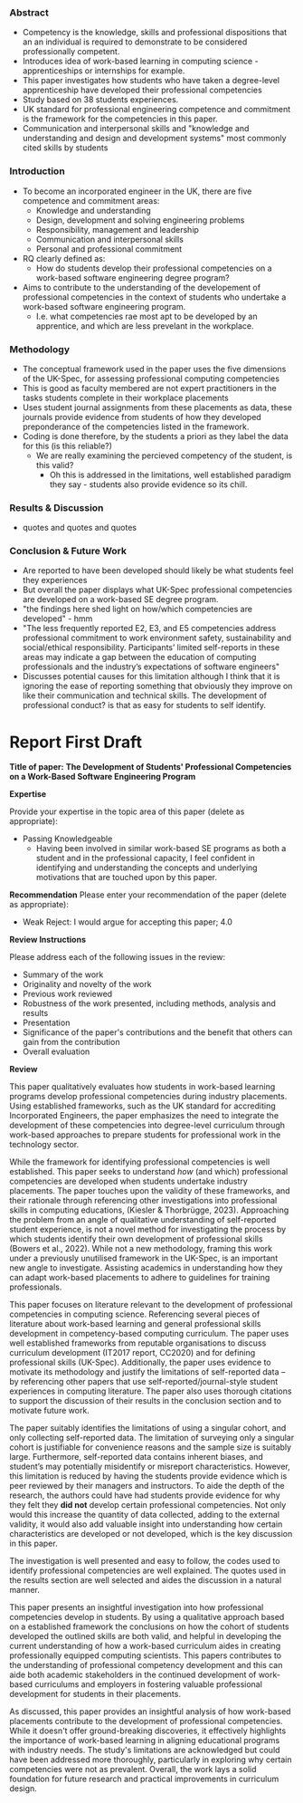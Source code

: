 ### Abstract
- Competency is the knowledge, skills and professional dispositions that an an individual is required to demonstrate to be considered professionally competent.
- Introduces idea of work-based learning in computing science - apprenticeships or internships for example.
- This paper investigates how students who have taken a degree-level apprenticeship have developed their professional competencies
- Study based on 38 students experiences.
- UK standard  for professional engineering competence and commitment is the framework for the competencies in this paper.
- Communication and interpersonal skills and "knowledge and understanding and design and development systems" most commonly cited skills by students

### Introduction
- To become an incorporated engineer in the UK, there are five competence and commitment areas:
	- Knowledge and understanding
	- Design, development and solving engineering problems
	- Responsibility, management and leadership
	- Communication and interpersonal skills
	- Personal and professional commitment
- RQ clearly defined as:
	- How do students develop their professional competencies on a work-based software engineering degree program?
- Aims to contribute to the understanding of the developement of professional competencies in the context of students who undertake a work-based software engineering program. 
	- I.e. what competencies rae most apt to be developed by an apprentice, and which are less prevelant in the workplace.

### Methodology
- The conceptual framework used in the paper uses the five dimensions of the UK-Spec, for assessing professional computing competencies
- This is good as faculty membered are not expert practitioners in the tasks students complete in their workplace placements
- Uses student journal assignments from these placements as data, these journals provide evidence from students of how they developed preponderance of the competencies listed in the framework.
- Coding is done therefore, by the students a priori as they label the data for this (is this reliable?)
	- We are really examining the percieved competency of the student, is this valid?
		- Oh this is addressed in the limitations, well established paradigm they say - students also provide evidence so its chill.
### Results & Discussion
- quotes and quotes and quotes
### Conclusion & Future Work
- Are reported to have been developed should likely be what students feel they experiences
- But overall the paper displays what UK-Spec professional competencies are developed on a work-based SE degree program.
- "the findings here shed light on how/which competencies are developed" - hmm
- "The less frequently reported E2, E3, and E5 competencies address professional commitment to work environment safety, sustainability and social/ethical responsibility. Participants’ limited self-reports in these areas may indicate a gap between the education of computing professionals and the industry’s expectations of software engineers"
- Discusses potential causes for this limitation although I think that it is ignoring the ease of reporting something that obviously they improve on like their communication and technical skills. The development of professional conduct? is that as easy for students to self identify.


# Report First Draft 
**Title of paper:** **The Development of Students' Professional Competencies on a Work-Based Software Engineering Program**

**Expertise**

Provide your expertise in the topic area of this paper (delete as appropriate):
- Passing Knowledgeable
    - Having been involved in similar work-based SE programs as both a student and in the professional capacity, I feel confident in identifying and understanding the concepts and underlying motivations that are touched upon by this paper.
        

**Recommendation**
Please enter your recommendation of the paper (delete as appropriate):
- Weak Reject: I would argue for accepting this paper; 4.0
    

  

**Review Instructions**

Please address each of the following issues in the review:
- Summary of the work
- Originality and novelty of the work
- Previous work reviewed
- Robustness of the work presented, including methods, analysis and results
- Presentation
- Significance of the paper's contributions and the benefit that others can gain from the contribution
- Overall evaluation  

**Review**

This paper qualitatively evaluates how students in work-based learning programs develop professional competencies during industry placements. Using established frameworks, such as the UK standard for accrediting Incorporated Engineers, the paper emphasizes the need to integrate the development of these competencies into degree-level curriculum through work-based approaches to prepare students for professional work in the technology sector.

While the framework for identifying professional competencies is well established. This paper seeks to understand _how_ (and which) professional competencies are developed when students undertake industry placements. The paper touches upon the validity of these frameworks, and their rationale through referencing other investigations into professional skills in computing educations, (Kiesler & Thorbrügge, 2023). Approaching the problem from an angle of qualitative understanding of self-reported student experience, is not a novel method for investigating the process by which students identify their own development of professional skills (Bowers et al., 2022). While not a new methodology, framing this work under a previously unutilised framework in the UK-Spec, is an important new angle to investigate. Assisting academics in understanding how they can adapt work-based placements to adhere to guidelines for training professionals.

This paper focuses on literature relevant to the development of professional competencies in computing science. Referencing several pieces of literature about work-based learning and general professional skills development in competency-based computing curriculum. The paper uses well established frameworks from reputable organisations to discuss curriculum development (IT2017 report, CC2020) and for defining professional skills (UK-Spec). Additionally, the paper uses evidence to motivate its methodology and justify the limitations of self-reported data – by referencing other papers that use self-reported/journal-style student experiences in computing literature. The paper also uses thorough citations to support the discussion of their results in the conclusion section and to motivate future work.

The paper suitably identifies the limitations of using a singular cohort, and only collecting self-reported data. The limitation of surveying only a singular cohort is justifiable for convenience reasons and the sample size is suitably large. Furthermore, self-reported data contains inherent biases, and student’s may potentially misidentify or misreport characteristics. However, this limitation is reduced by having the students provide evidence which is peer reviewed by their managers and instructors. To aide the depth of the research, the authors could have had students provide evidence for why they felt they **did not** develop certain professional competencies. Not only would this increase the quantity of data collected, adding to the external validity, it would also add valuable insight into  understanding how certain characteristics are developed or not developed, which is the key discussion in this paper.

The investigation is well presented and easy to follow, the codes used to identify professional competencies are well explained. The quotes used in the results section are well selected and aides the discussion in a natural manner.

This paper presents an insightful investigation into how professional competencies develop in students. By using a qualitative approach based on a established framework the conclusions on how the cohort of students developed the outlined skills are both valid, and helpful in developing the current understanding of how a work-based curriculum aides in creating professionally equipped computing scientists.
This papers contributes to the understanding of professional competency development and this can aide both academic stakeholders in the continued development of work-based curriculums and employers in fostering valuable professional development for students in their placements.

As discussed, this paper provides an insightful analysis of how work-based placements contribute to the development of professional competencies. While it doesn't offer ground-breaking discoveries, it effectively highlights the importance of work-based learning in aligning educational programs with industry needs. The study's limitations are acknowledged but could have been addressed more thoroughly, particularly in exploring why certain competencies were not as prevalent. Overall, the work lays a solid foundation for future research and practical improvements in curriculum design.
